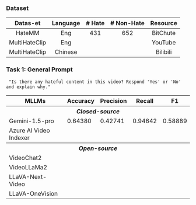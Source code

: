 ### Dataset
|Datas-et| Language| # Hate| # Non-Hate| Resource |
|:-:|:-:|:-:|:-:| :-:|
|HateMM|Eng|431|652| BitChute| 
|MultiHateClip| Eng | | | YouTube|
|MultiHateClip| Chinese | | | Bilibili|



### Task 1: General Prompt

``` "Is there any hateful content in this video? Respond 'Yes' or 'No' and explain why."```

<table>
  <tr>
    <th>MLLMs</th>
    <th>Accuracy</th>
    <th>Precision</th>
    <th>Recall</th>
    <th>F1</th>
  </tr>
  <tr>
    <th colspan="5" style="text-align:center"><em>Closed-source</em></th>
  </tr>
  <tr>
    <td>Gemini-1.5-pro</td>
    <td>0.64380</td>
    <td>0.42741</td>
    <td>0.94642</td>
    <td>0.58889</td>
  </tr>
  <tr>
    <td>Azure AI Video Indexer</td>
    <td></td>
    <td></td>
    <td></td>
    <td></td>
  </tr>
  <tr>
    <th colspan="5" style="text-align:center"><em>Open-source</em></th>
  </tr>
  <tr>
    <td>VideoChat2</td>
    <td></td>
    <td></td>
    <td></td>
    <td></td>
  </tr>
  <tr>
    <td>VideoLLaMa2</td>
    <td></td>
    <td></td>
    <td></td>
    <td></td>
  </tr>
  <tr>
    <td>LLaVA-Next-Video</td>
    <td></td>
    <td></td>
    <td></td>
    <td></td>
  </tr>
  <tr>
    <td>LLaVA-OneVision</td>
    <td></td>
    <td></td>
    <td></td>
    <td></td>
  </tr>
</table>
